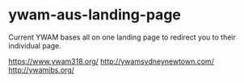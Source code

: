 # ywam-aus-landing-page
Current YWAM bases all on one landing page to redirect you to their individual page.

https://www.ywam318.org/
http://ywamsydneynewtown.com/
http://ywamibs.org/